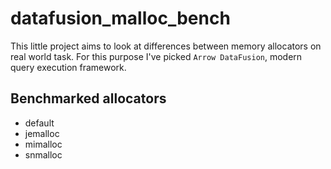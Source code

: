 # datafusion_malloc_bench

This little project aims to look at differences between memory allocators on real world task. 
For this purpose I've picked `Arrow DataFusion`, modern query execution framework.

## Benchmarked allocators

- default
- jemalloc
- mimalloc
- snmalloc
